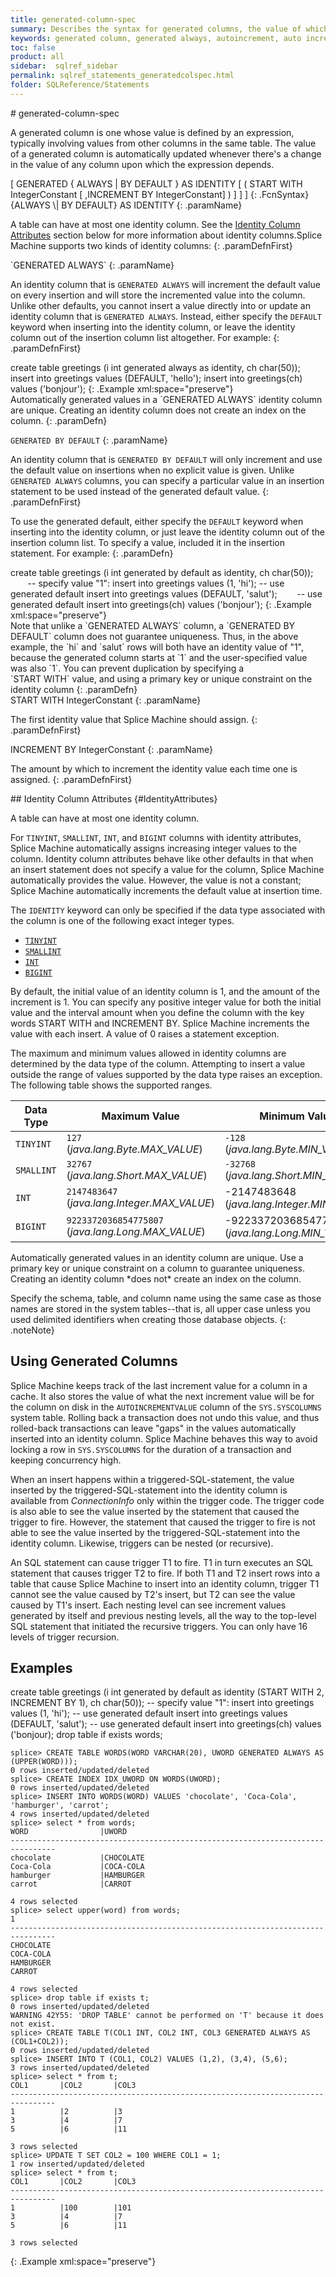 ```yaml
---
title: generated-column-spec
summary: Describes the syntax for generated columns, the value of which is automatically incremented and assigned to each record that is created.
keywords: generated column, generated always, autoincrement, auto increment, generated by default, by default, as identity, identity, start with, increment by, unique
toc: false
product: all
sidebar:  sqlref_sidebar
permalink: sqlref_statements_generatedcolspec.html
folder: SQLReference/Statements
---
```

<section>
<div class="TopicContent" data-swiftype-index="true" markdown="1">
# generated-column-spec

A generated column is one whose value is defined by an expression,
typically involving values from other columns in the same table. The
value of a generated column is automatically updated whenever there's a
change in the value of any column upon which the expression depends.

<div class="fcnWrapperWide" markdown="1">
    [ GENERATED { ALWAYS | BY DEFAULT } AS IDENTITY
    [ ( START WITH IntegerConstant
    [ ,INCREMENT BY IntegerConstant] ) ]  ]  ]
{: .FcnSyntax}

</div>
<div class="paramList" markdown="1">
{ALWAYS \| BY DEFAULT} AS IDENTITY
{: .paramName}

A table can have at most one identity column. See the [Identity Column
Attributes](#IdentityAttributes) section below for more information
about identity columns.Splice Machine supports two kinds of identity
columns:
{: .paramDefnFirst}

<div class="paramListNested" markdown="1">
`GENERATED ALWAYS`
{: .paramName}

An identity column that is `GENERATED ALWAYS` will increment the default
value on every insertion and will store the incremented value into the
column. Unlike other defaults, you cannot insert a value directly into
or update an identity column that is `GENERATED ALWAYS`. Instead, either
specify the `DEFAULT` keyword when inserting into the identity column,
or leave the identity column out of the insertion column list
altogether. For example:
{: .paramDefnFirst}

<div class="preWrapperWide" markdown="1">
    create table greetings
      (i int generated always as identity, ch char(50));
    insert into greetings values (DEFAULT, 'hello');
    insert into greetings(ch) values ('bonjour');
{: .Example xml:space="preserve"}

</div>
Automatically generated values in a `GENERATED ALWAYS` identity column
are unique. Creating an identity column does not create an index on the
column.
{: .paramDefn}

`GENERATED BY DEFAULT`
{: .paramName}

An identity column that is `GENERATED BY DEFAULT` will only increment
and use the default value on insertions when no explicit value is given.
Unlike `GENERATED ALWAYS` columns, you can specify a particular value in
an insertion statement to be used instead of the generated default
value.
{: .paramDefnFirst}

To use the generated default, either specify the `DEFAULT` keyword when
inserting into the identity column, or just leave the identity column
out of the insertion column list. To specify a value, included it in the
insertion statement. For example:
{: .paramDefn}

<div class="preWrapperWide" markdown="1">
    create table greetings
    (i int generated by default as identity, ch char(50));
           -- specify value "1":
    insert into greetings values (1, 'hi');
           -- use generated default
    insert into greetings values (DEFAULT, 'salut');
           -- use generated default
    insert into greetings(ch) values ('bonjour');
{: .Example xml:space="preserve"}

</div>
Note that unlike a `GENERATED ALWAYS` column, a `GENERATED BY DEFAULT`
column does not guarantee uniqueness. Thus, in the above example, the
`hi` and `salut` rows will both have an identity value of "1", because
the generated column starts at `1` and the user-specified value was also
`1`. You can prevent duplication by specifying a `START WITH` value, and
using a primary key or unique constraint on the identity column
{: .paramDefn}

</div>
START WITH IntegerConstant
{: .paramName}

The first identity value that Splice Machine should assign.
{: .paramDefnFirst}

INCREMENT BY IntegerConstant
{: .paramName}

The amount by which to increment the identity value each time one is
assigned.
{: .paramDefnFirst}

</div>
## Identity Column Attributes   {#IdentityAttributes}

A table can have at most one identity column.

For `TINYINT`, `SMALLINT`, `INT`, and `BIGINT` columns with identity attributes,
Splice Machine automatically assigns increasing integer values to the
column. Identity column attributes behave like other defaults in that
when an insert statement does not specify a value for the column, Splice
Machine automatically provides the value. However, the value is not a
constant; Splice Machine automatically increments the default value at
insertion time.

The `IDENTITY` keyword can only be specified if the data type associated
with the column is one of the following exact integer types.

* [`TINYINT`](sqlref_builtinfcns_tinyint.html)
* [`SMALLINT`](sqlref_builtinfcns_smallint.html)
* [`INT`](sqlref_builtinfcns_integer.html)
* [`BIGINT`](sqlref_builtinfcns_bigint.html)

By default, the initial value of an identity column is 1, and the amount
of the increment is 1. You can specify any positive integer value for
both the initial value and the interval amount when you define the
column with the key words START WITH and INCREMENT BY. Splice Machine
increments the value with each insert. A value of 0 raises a statement
exception.

The maximum and minimum values allowed in identity columns are
determined by the data type of the column. Attempting to insert a value
outside the range of values supported by the data type raises an
exception. The following table shows the supported ranges.

<table summary="Minimum and maximum values allowed in identity columns">
                <col />
                <col />
                <col />
                <thead>
                    <tr>
                        <th>Data Type</th>
                        <th>Maximum Value</th>
                        <th>Minimum Value</th>
                    </tr>
                </thead>
                <tbody>
                    <tr>
                        <td><code>TINYINT</code>
                        </td>
                        <td><code>127</code> (<em>java.lang.Byte.MAX_VALUE</em>)</td>
                        <td><code>-128</code> (<em>java.lang.Byte.MIN_VALUE</em>)</td>
                    </tr>
                    <tr>
                        <td><code>SMALLINT</code>
                        </td>
                        <td><code>32767</code> (<em>java.lang.Short.MAX_VALUE</em>)</td>
                        <td><code>-32768</code> (<em>java.lang.Short.MIN_VALUE</em>)</td>
                    </tr>
                    <tr>
                        <td><code>INT</code>
                        </td>
                        <td><code>2147483647</code> (<em>java.lang.Integer.MAX_VALUE</em>)</td>
                        <td>-2147483648 (<em>java.lang.Integer.MIN_VALUE</em>)</td>
                    </tr>
                    <tr>
                        <td><code>BIGINT</code>
                        </td>
                        <td><code>9223372036854775807</code> (<em>java.lang.Long.MAX_VALUE</em>)</td>
                        <td>-9223372036854775808 (<em>java.lang.Long.MIN_VALUE</em>)</td>
                    </tr>
                </tbody>
            </table>
Automatically generated values in an identity column are unique. Use a
primary key or unique constraint on a column to guarantee uniqueness.
Creating an identity column *does not* create an index on the column.

Specify the schema, table, and column name using the same case as those
names are stored in the system tables--that is, all upper case unless
you used delimited identifiers when creating those database objects.
{: .noteNote}

## Using Generated Columns

Splice Machine keeps track of the last increment value for a column in a
cache. It also stores the value of what the next increment value will be
for the column on disk in the `AUTOINCREMENTVALUE` column of the
`SYS.SYSCOLUMNS` system table. Rolling back a transaction does not undo
this value, and thus rolled-back transactions can leave "gaps" in the
values automatically inserted into an identity column. Splice Machine
behaves this way to avoid locking a row in `SYS.SYSCOLUMNS` for the
duration of a transaction and keeping concurrency high.

When an insert happens within a triggered-SQL-statement, the value
inserted by the triggered-SQL-statement into the identity column is
available from *ConnectionInfo* only within the trigger code. The
trigger code is also able to see the value inserted by the statement
that caused the trigger to fire. However, the statement that caused the
trigger to fire is not able to see the value inserted by the
triggered-SQL-statement into the identity column. Likewise, triggers can
be nested (or recursive).

An SQL statement can cause trigger T1 to fire. T1 in turn executes an
SQL statement that causes trigger T2 to fire. If both T1 and T2 insert
rows into a table that cause Splice Machine to insert into an identity
column, trigger T1 cannot see the value caused by T2's insert, but T2
can see the value caused by T1's insert. Each nesting level can see
increment values generated by itself and previous nesting levels, all
the way to the top-level SQL statement that initiated the recursive
triggers. You can only have 16 levels of trigger recursion.

## Examples

<div class="preWrapperWide" markdown="1">
    create table greetings
      (i int generated by default
        as identity (START WITH 2, INCREMENT BY 1),
      ch char(50));
     -- specify value "1":
    insert into greetings values (1, 'hi');
     -- use generated default
    insert into greetings values (DEFAULT, 'salut');
     -- use generated default
    insert into greetings(ch) values ('bonjour);
    drop table if exists words;

    splice> CREATE TABLE WORDS(WORD VARCHAR(20), UWORD GENERATED ALWAYS AS (UPPER(WORD)));
    0 rows inserted/updated/deleted
    splice> CREATE INDEX IDX_UWORD ON WORDS(UWORD);
    0 rows inserted/updated/deleted
    splice> INSERT INTO WORDS(WORD) VALUES 'chocolate', 'Coca-Cola', 'hamburger', 'carrot';
    4 rows inserted/updated/deleted
    splice> select * from words;
    WORD                |UWORD
    --------------------------------------------------------------------------------
    chocolate           |CHOCOLATE
    Coca-Cola           |COCA-COLA
    hamburger           |HAMBURGER
    carrot              |CARROT

    4 rows selected
    splice> select upper(word) from words;
    1
    --------------------------------------------------------------------------------
    CHOCOLATE
    COCA-COLA
    HAMBURGER
    CARROT

    4 rows selected
    splice> drop table if exists t;
    0 rows inserted/updated/deleted
    WARNING 42Y55: 'DROP TABLE' cannot be performed on 'T' because it does not exist.
    splice> CREATE TABLE T(COL1 INT, COL2 INT, COL3 GENERATED ALWAYS AS (COL1+COL2));
    0 rows inserted/updated/deleted
    splice> INSERT INTO T (COL1, COL2) VALUES (1,2), (3,4), (5,6);
    3 rows inserted/updated/deleted
    splice> select * from t;
    COL1       |COL2       |COL3
    --------------------------------------------------------------------------------
    1          |2          |3
    3          |4          |7
    5          |6          |11

    3 rows selected
    splice> UPDATE T SET COL2 = 100 WHERE COL1 = 1;
    1 row inserted/updated/deleted
    splice> select * from t;
    COL1       |COL2       |COL3
    --------------------------------------------------------------------------------
    1          |100        |101
    3          |4          |7
    5          |6          |11

    3 rows selected
{: .Example xml:space="preserve"}

</div>
</div>
</section>
